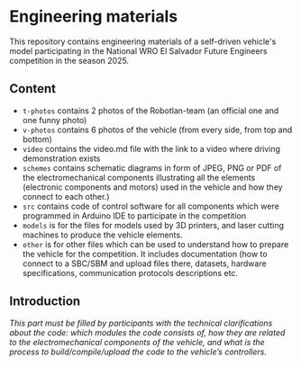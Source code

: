 Engineering materials
====

This repository contains engineering materials of a self-driven vehicle's model participating in the National WRO El Salvador Future Engineers competition in the season 2025.

## Content

* `t-photos` contains 2 photos of the Robotlan-team (an official one and one funny photo)
* `v-photos` contains 6 photos of the vehicle (from every side, from top and bottom)
* `video` contains the video.md file with the link to a video where driving demonstration exists
* `schemes` contains schematic diagrams in form of JPEG, PNG or PDF of the electromechanical components illustrating all the elements (electronic components and motors) used in the vehicle and how they connect to each other.)
* `src` contains code of control software for all components which were programmed in Arduino IDE to participate in the competition
* `models` is for the files for models used by 3D printers, and laser cutting machines to produce the vehicle elements.
* `other` is for other files which can be used to understand how to prepare the vehicle for the competition. It includes documentation (how to connect to a SBC/SBM and upload files there, datasets, hardware specifications, communication protocols descriptions etc.

## Introduction

_This part must be filled by participants with the technical clarifications about the code: which modules the code consists of, how they are related to the electromechanical components of the vehicle, and what is the process to build/compile/upload the code to the vehicle’s controllers._
